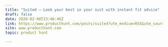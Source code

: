 ```yaml
---
title: "Suited — Look your best in your suit with instant fit advice"
draft: false
date: 2020-02-08T23:46:46Z
link: https://www.producthunt.com/posts/suited?utm_medium=RSS&utm_source=hune
site: www.producthunt.com
topic: product hunt  

---
```

